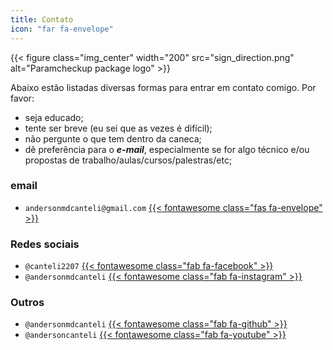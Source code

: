 ```yaml
---
title: Contato
icon: "far fa-envelope"
---
```


{{< figure class="img_center" width="200"  src="sign_direction.png" alt="Paramcheckup package logo" >}}

Abaixo estão listadas diversas formas para entrar em contato comigo. Por favor:

* seja educado;
* tente ser breve (eu sei que as vezes é difícil);
* não pergunte o que tem dentro da caneca;
* dê preferência para o ***e-mail***, especialmente se for algo técnico e/ou propostas de trabalho/aulas/cursos/palestras/etc;

### email

* `andersonmdcanteli@gmail.com` [{{< fontawesome class="fas fa-envelope" >}}](mailto:andersonmdcanteli@gmail.com)




### Redes sociais

 
 
* `@canteli2207` [{{< fontawesome class="fab fa-facebook" >}}](https://www.facebook.com/canteli2207)
* ```@andersonmdcanteli``` [{{< fontawesome class="fab fa-instagram" >}}](https://www.instagram.com/andersonmdcanteli/)


### Outros

* ```@andersonmdcanteli``` [{{< fontawesome class="fab fa-github" >}}](https://github.com/andersonmdcanteli)
* ```@andersoncanteli``` [{{< fontawesome class="fab fa-youtube" >}}](https://www.youtube.com/andersoncanteli)




<br>
<br>
<br>





